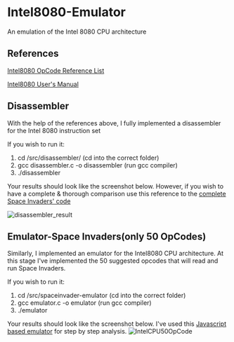 # Intel8080-Emulator
An emulation of the Intel 8080 CPU architecture

## References
[Intel8080 OpCode Reference List](http://emulator101.com/)

[Intel8080 User's Manual](http://www.nj7p.info/Manuals/PDFs/Intel/9800153B.pdf)

## Disassembler
With the help of the references above, I fully implemented a disassembler for the Intel 8080 instruction set

If you wish to run it:
1. cd /src/disassembler/ (cd into the correct folder)
2. gcc disassembler.c -o disassembler (run gcc compiler)
3. ./disassembler

Your results should look like the screenshot below. However, if you wish to have a complete & thorough comparison use this reference to the [complete Space Invaders' code](http://computerarcheology.com/Arcade/SpaceInvaders/Code.html)

![disassembler_result](https://user-images.githubusercontent.com/30480951/87622306-d834a180-c6f0-11ea-85ff-22a0546c3db6.png)

## Emulator-Space Invaders(only 50 OpCodes)
Similarly, I implemented an emulator for the Intel8080 CPU architecture. At this stage I've implemented the 50 suggested opcodes that will read and run Space Invaders.

If you wish to run it:
1. cd /src/spaceinvader-emulator (cd into the correct folder)
2. gcc emulator.c -o emulator (run gcc compiler)
3. ./emulator

Your results should look like the screenshot below. I've used this [Javascript based emulator](https://bluishcoder.co.nz/js8080/) for step by step analysis.
![IntelCPU50OpCode](https://user-images.githubusercontent.com/30480951/87625254-b38ff800-c6f7-11ea-8408-72d8c7c09241.png)
